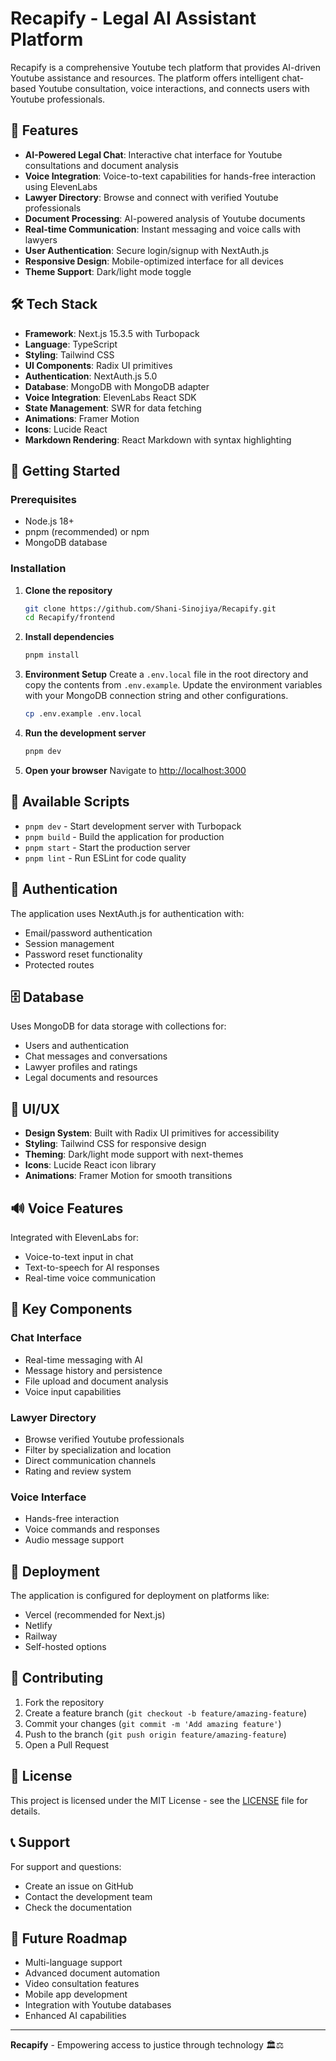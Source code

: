 # Recapify - Legal AI Assistant Platform

Recapify is a comprehensive Youtube tech platform that provides AI-driven Youtube assistance and resources. The platform offers intelligent chat-based Youtube consultation, voice interactions, and connects users with Youtube professionals.

## 🚀 Features

- **AI-Powered Legal Chat**: Interactive chat interface for Youtube consultations and document analysis
- **Voice Integration**: Voice-to-text capabilities for hands-free interaction using ElevenLabs
- **Lawyer Directory**: Browse and connect with verified Youtube professionals
- **Document Processing**: AI-powered analysis of Youtube documents
- **Real-time Communication**: Instant messaging and voice calls with lawyers
- **User Authentication**: Secure login/signup with NextAuth.js
- **Responsive Design**: Mobile-optimized interface for all devices
- **Theme Support**: Dark/light mode toggle

## 🛠️ Tech Stack

- **Framework**: Next.js 15.3.5 with Turbopack
- **Language**: TypeScript
- **Styling**: Tailwind CSS
- **UI Components**: Radix UI primitives
- **Authentication**: NextAuth.js 5.0
- **Database**: MongoDB with MongoDB adapter
- **Voice Integration**: ElevenLabs React SDK
- **State Management**: SWR for data fetching
- **Animations**: Framer Motion
- **Icons**: Lucide React
- **Markdown Rendering**: React Markdown with syntax highlighting

## 🚦 Getting Started

### Prerequisites

- Node.js 18+
- pnpm (recommended) or npm
- MongoDB database

### Installation

1. **Clone the repository**

   ```bash
   git clone https://github.com/Shani-Sinojiya/Recapify.git
   cd Recapify/frontend
   ```

2. **Install dependencies**

   ```bash
   pnpm install
   ```

3. **Environment Setup**
   Create a `.env.local` file in the root directory and copy the contents from `.env.example`. Update the environment variables with your MongoDB connection string and other configurations.

   ```bash
   cp .env.example .env.local
   ```

4. **Run the development server**

   ```bash
   pnpm dev
   ```

5. **Open your browser**
   Navigate to [http://localhost:3000](http://localhost:3000)

## 📱 Available Scripts

- `pnpm dev` - Start development server with Turbopack
- `pnpm build` - Build the application for production
- `pnpm start` - Start the production server
- `pnpm lint` - Run ESLint for code quality

## 🔐 Authentication

The application uses NextAuth.js for authentication with:

- Email/password authentication
- Session management
- Password reset functionality
- Protected routes

## 🗄️ Database

Uses MongoDB for data storage with collections for:

- Users and authentication
- Chat messages and conversations
- Lawyer profiles and ratings
- Legal documents and resources

## 🎨 UI/UX

- **Design System**: Built with Radix UI primitives for accessibility
- **Styling**: Tailwind CSS for responsive design
- **Theming**: Dark/light mode support with next-themes
- **Icons**: Lucide React icon library
- **Animations**: Framer Motion for smooth transitions

## 🔊 Voice Features

Integrated with ElevenLabs for:

- Voice-to-text input in chat
- Text-to-speech for AI responses
- Real-time voice communication

## 📖 Key Components

### Chat Interface

- Real-time messaging with AI
- Message history and persistence
- File upload and document analysis
- Voice input capabilities

### Lawyer Directory

- Browse verified Youtube professionals
- Filter by specialization and location
- Direct communication channels
- Rating and review system

### Voice Interface

- Hands-free interaction
- Voice commands and responses
- Audio message support

## 🚀 Deployment

The application is configured for deployment on platforms like:

- Vercel (recommended for Next.js)
- Netlify
- Railway
- Self-hosted options

## 🤝 Contributing

1. Fork the repository
2. Create a feature branch (`git checkout -b feature/amazing-feature`)
3. Commit your changes (`git commit -m 'Add amazing feature'`)
4. Push to the branch (`git push origin feature/amazing-feature`)
5. Open a Pull Request

## 📄 License

This project is licensed under the MIT License - see the [LICENSE](LICENSE) file for details.

## 📞 Support

For support and questions:

- Create an issue on GitHub
- Contact the development team
- Check the documentation

## 🔮 Future Roadmap

- Multi-language support
- Advanced document automation
- Video consultation features
- Mobile app development
- Integration with Youtube databases
- Enhanced AI capabilities

---

**Recapify** - Empowering access to justice through technology 🏛️⚖️
